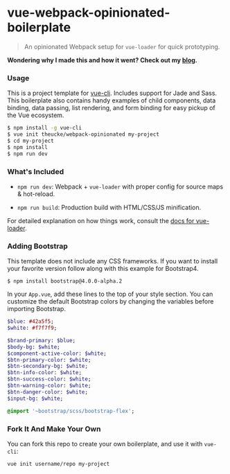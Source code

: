 # vue-webpack-opinionated-boilerplate

> An opinionated Webpack setup for `vue-loader` for quick prototyping.

**Wondering why I made this and how it went? Check out my [blog](http://heucke.io/web-dev/).**

### Usage

This is a project template for [vue-cli](https://github.com/vuejs/vue-cli). Includes support for Jade and Sass. This boilerplate also contains handy examples of child components, data binding, data passing, list rendering, and form binding for easy pickup of the Vue ecosystem.

``` bash
$ npm install -g vue-cli
$ vue init theucke/webpack-opinionated my-project
$ cd my-project
$ npm install
$ npm run dev
```

### What's Included

- `npm run dev`: Webpack + `vue-loader` with proper config for source maps & hot-reload.

- `npm run build`: Production build with HTML/CSS/JS minification.

For detailed explanation on how things work, consult the [docs for vue-loader](http://vuejs.github.io/vue-loader).

### Adding Bootstrap

This template does not include any CSS frameworks. If you want to install your favorite version follow along with this example for Bootstrap4.

```base
$ npm install bootstrap@4.0.0-alpha.2
```

In your `App.vue`, add these lines to the top of your style section. You can customize the default Bootstrap colors by changing the variables before importing Bootstrap.

```sass
$blue: #42a5f5;
$white: #f7f7f9;

$brand-primary: $blue;
$body-bg: $white;
$component-active-color: $white;
$btn-primary-color: $white;
$btn-secondary-bg: $white;
$btn-info-color: $white;
$btn-success-color: $white;
$btn-warning-color: $white;
$btn-danger-color: $white;
$input-bg: $white;

@import '~bootstrap/scss/bootstrap-flex';
```

### Fork It And Make Your Own

You can fork this repo to create your own boilerplate, and use it with `vue-cli`:

``` bash
vue init username/repo my-project
```
